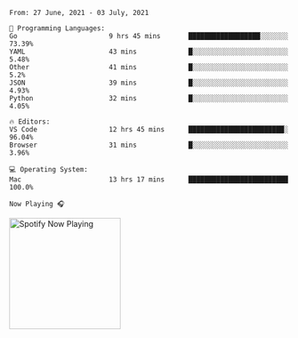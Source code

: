 <!--START_SECTION:waka-->
```text
From: 27 June, 2021 - 03 July, 2021

💬 Programming Languages: 
Go                       9 hrs 45 mins       ██████████████████░░░░░░░   73.39% 
YAML                     43 mins             █░░░░░░░░░░░░░░░░░░░░░░░░   5.48% 
Other                    41 mins             █░░░░░░░░░░░░░░░░░░░░░░░░   5.2% 
JSON                     39 mins             █░░░░░░░░░░░░░░░░░░░░░░░░   4.93% 
Python                   32 mins             █░░░░░░░░░░░░░░░░░░░░░░░░   4.05%

🔥 Editors: 
VS Code                  12 hrs 45 mins      ████████████████████████░   96.04% 
Browser                  31 mins             █░░░░░░░░░░░░░░░░░░░░░░░░   3.96%

💻 Operating System: 
Mac                      13 hrs 17 mins      █████████████████████████   100.0%

```


<!--END_SECTION:waka-->

<!--
`Personal Projects`
- <a href="https://gregrobinson.ca">Raspberry Pi Kubernetes Cluster</a>
-->

`Now Playing 🎧`

[<img src="https://spotify-now-playing-cyan-seven.vercel.app/api/spotify-playing" alt="Spotify Now Playing" width="200" />](https://open.spotify.com/user/gregnrobinson-ca)




